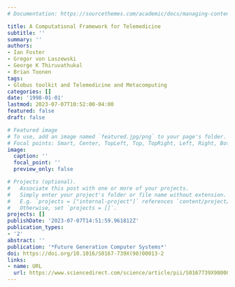 ```yaml
---
# Documentation: https://sourcethemes.com/academic/docs/managing-content/

title: A Computational Framework for Telemedicine
subtitle: ''
summary: ''
authors:
- Ian Foster
- Gregor von Laszewski
- George K Thiruvathukal
- Brian Toonen
tags:
- Globus toolkit and Telemedicine and Metacomputing
categories: []
date: '1998-01-01'
lastmod: 2023-07-07T10:52:00-04:00
featured: false
draft: false

# Featured image
# To use, add an image named `featured.jpg/png` to your page's folder.
# Focal points: Smart, Center, TopLeft, Top, TopRight, Left, Right, BottomLeft, Bottom, BottomRight.
image:
  caption: ''
  focal_point: ''
  preview_only: false

# Projects (optional).
#   Associate this post with one or more of your projects.
#   Simply enter your project's folder or file name without extension.
#   E.g. `projects = ["internal-project"]` references `content/project/deep-learning/index.md`.
#   Otherwise, set `projects = []`.
projects: []
publishDate: '2023-07-07T14:51:59.961812Z'
publication_types:
- '2'
abstract: ''
publication: '*Future Generation Computer Systems*'
doi: https://doi.org/10.1016/S0167-739X(98)00013-2
links:
- name: URL
  url: https://www.sciencedirect.com/science/article/pii/S0167739X98000132
---
```

